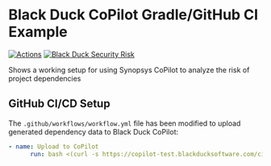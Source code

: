 # Black Duck CoPilot Gradle/GitHub CI Example

[![Actions](https://github.com/BlackDuckCoPilot/example-gradle-githubactions/workflows/Java%20CI/badge.svg)](https://github.com/BlackDuckCoPilot/example-gradle-githubactions/actions?workflow=Java+CI) [![Black Duck Security Risk](https://copilot-test.blackducksoftware.com/github/repos/BlackDuckCoPilot/example-gradle-githubactions/branches/test/badge-risk.svg)](https://copilot-test.blackducksoftware.com/github/repos/BlackDuckCoPilot/example-gradle-githubactions/branches/test)

Shows a working setup for using Synopsys CoPilot to analyze the risk of project dependencies

## GitHub CI/CD Setup

The `.github/workflows/workflow.yml` file has been modified to upload generated dependency data to Black Duck CoPilot:

```yaml
- name: Upload to CoPilot
      run: bash <(curl -s https://copilot-test.blackducksoftware.com/ci/githubactions/scripts/upload)
```
